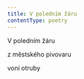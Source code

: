 ```yaml
---
title: V poledním žáru
contentType: poetry
---
```


<section>

V poledním žáru

z městského pivovaru

voní otruby

</section>
